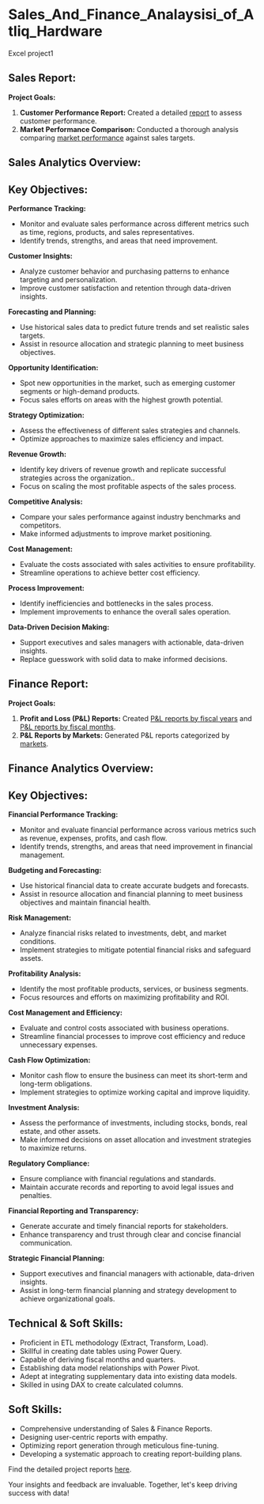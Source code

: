 # Sales_And_Finance_Analaysisi_of_Atliq_Hardware
Excel project1


## Sales Report:

**Project Goals:**

1. **Customer Performance Report:** Created a detailed [report](https://github.com/NaveenInsight/Sales_And_Finance_Analaysisi_of_Atliq_Hardware/blob/main/sales_customer_performance_report.pdf) to assess customer performance.
2. **Market Performance Comparison:** Conducted a thorough analysis comparing [market performance](https://github.com/NaveenInsight/Sales_And_Finance_Analaysisi_of_Atliq_Hardware/blob/main/Sales_Market_Report.pdf) against sales targets.


## Sales Analytics Overview:

## Key Objectives:

**Performance Tracking:**

- Monitor and evaluate sales performance across different metrics such as time, regions, products, and sales representatives.
- Identify trends, strengths, and areas that need improvement.


**Customer Insights:**

- Analyze customer behavior and purchasing patterns to enhance targeting and personalization.
- Improve customer satisfaction and retention through data-driven insights.


**Forecasting and Planning:**

- Use historical sales data to predict future trends and set realistic sales targets.
- Assist in resource allocation and strategic planning to meet business objectives.


**Opportunity Identification:**

- Spot new opportunities in the market, such as emerging customer segments or high-demand products.
- Focus sales efforts on areas with the highest growth potential.


**Strategy Optimization:**

- Assess the effectiveness of different sales strategies and channels.
- Optimize approaches to maximize sales efficiency and impact.


**Revenue Growth:**

- Identify key drivers of revenue growth and replicate successful strategies across the organization..
- Focus on scaling the most profitable aspects of the sales process.



**Competitive Analysis:**

- Compare your sales performance against industry benchmarks and competitors.
- Make informed adjustments to improve market positioning.



**Cost Management:**

- Evaluate the costs associated with sales activities to ensure profitability.
- Streamline operations to achieve better cost efficiency.



**Process Improvement:**

- Identify inefficiencies and bottlenecks in the sales process.
- Implement improvements to enhance the overall sales operation.



**Data-Driven Decision Making:**

- Support executives and sales managers with actionable, data-driven insights.
- Replace guesswork with solid data to make informed decisions.


## Finance Report:

**Project Goals:**

1. **Profit and Loss (P&L) Reports:** Created [P&L reports by fiscal years](https://github.com/NaveenInsight/Sales_And_Finance_Analaysisi_of_Atliq_Hardware/blob/main/Finance_P%20%26%20L%20Report_by_Fiscal_year.pdf) and [P&L reports by fiscal months](https://github.com/NaveenInsight/Sales_And_Finance_Analaysisi_of_Atliq_Hardware/blob/main/Finance_P%20%26%20L%20Report_by_Month.pdf).
2. **P&L Reports by Markets:** Generated P&L reports categorized by [markets](https://github.com/NaveenInsight/Sales_And_Finance_Analaysisi_of_Atliq_Hardware/blob/main/Finance_P%20%26%20L%20Report_by_Market.pdf).



## Finance Analytics Overview:

## Key Objectives:

**Financial Performance Tracking:**

- Monitor and evaluate financial performance across various metrics such as revenue, expenses, profits, and cash flow.
- Identify trends, strengths, and areas that need improvement in financial management.


**Budgeting and Forecasting:**

- Use historical financial data to create accurate budgets and forecasts.
- Assist in resource allocation and financial planning to meet business objectives and maintain financial health.


**Risk Management:**

- Analyze financial risks related to investments, debt, and market conditions.
- Implement strategies to mitigate potential financial risks and safeguard assets.


**Profitability Analysis:**

- Identify the most profitable products, services, or business segments.
- Focus resources and efforts on maximizing profitability and ROI.


**Cost Management and Efficiency:**

- Evaluate and control costs associated with business operations.
- Streamline financial processes to improve cost efficiency and reduce unnecessary expenses.


**Cash Flow Optimization:**

- Monitor cash flow to ensure the business can meet its short-term and long-term obligations.
- Implement strategies to optimize working capital and improve liquidity.


**Investment Analysis:**

- Assess the performance of investments, including stocks, bonds, real estate, and other assets.
- Make informed decisions on asset allocation and investment strategies to maximize returns.


**Regulatory Compliance:**

- Ensure compliance with financial regulations and standards.
- Maintain accurate records and reporting to avoid legal issues and penalties.


**Financial Reporting and Transparency:**

- Generate accurate and timely financial reports for stakeholders.
- Enhance transparency and trust through clear and concise financial communication.


**Strategic Financial Planning:**

- Support executives and financial managers with actionable, data-driven insights.
- Assist in long-term financial planning and strategy development to achieve organizational goals.



## Technical & Soft Skills:

- Proficient in ETL methodology (Extract, Transform, Load).
- Skillful in creating date tables using Power Query.
- Capable of deriving fiscal months and quarters.
- Establishing data model relationships with Power Pivot.
- Adept at integrating supplementary data into existing data models.
- Skilled in using DAX to create calculated columns.

## Soft Skills:

- Comprehensive understanding of Sales & Finance Reports.
- Designing user-centric reports with empathy.
- Optimizing report generation through meticulous fine-tuning.
- Developing a systematic approach to creating report-building plans.

Find the detailed project reports [here](https://github.com/NaveenInsight/Sales_And_Finance_Analaysisi_of_Atliq_Hardware/tree/main).

Your insights and feedback are invaluable. Together, let's keep driving success with data!



